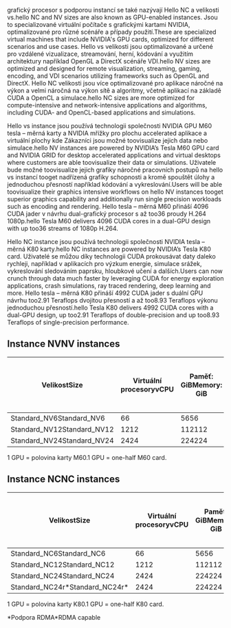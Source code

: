 
<span data-ttu-id="72425-101">grafický procesor s podporou instancí se také nazývají Hello NC a velikosti vs.</span><span class="sxs-lookup"><span data-stu-id="72425-101">hello NC and NV sizes are also known as GPU-enabled instances.</span></span> <span data-ttu-id="72425-102">Jsou to specializované virtuální počítače s grafickými kartami NVIDIA, optimalizované pro různé scénáře a případy použití.</span><span class="sxs-lookup"><span data-stu-id="72425-102">These are specialized virtual machines that include NVIDIA's GPU cards, optimized for different scenarios and use cases.</span></span> <span data-ttu-id="72425-103">Hello vs velikosti jsou optimalizované a určené pro vzdálené vizualizace, streamování, herní, kódování a využitím architektury například OpenGL a DirectX scénáře VDI.</span><span class="sxs-lookup"><span data-stu-id="72425-103">hello NV sizes are optimized and designed for remote visualization, streaming, gaming, encoding, and VDI scenarios utilizing frameworks such as OpenGL and DirectX.</span></span> <span data-ttu-id="72425-104">Hello NC velikosti jsou více optimalizované pro aplikace náročné na výkon a velmi náročná na výkon sítě a algoritmy, včetně aplikací na základě CUDA a OpenCL a simulace.</span><span class="sxs-lookup"><span data-stu-id="72425-104">hello NC sizes are more optimized for compute-intensive and network-intensive applications and algorithms, including CUDA- and OpenCL-based applications and simulations.</span></span> 


<span data-ttu-id="72425-105">Hello vs instance jsou používá technologii společnosti NVIDIA GPU M60 tesla – měrná karty a NVIDIA mřížky pro plochu accelerated aplikace a virtuální plochy kde Zákazníci jsou možné toovisualize jejich data nebo simulace.</span><span class="sxs-lookup"><span data-stu-id="72425-105">hello NV instances are powered by NVIDIA’s Tesla M60 GPU card and NVIDIA GRID for desktop accelerated applications and virtual desktops where customers are able toovisualize their data or simulations.</span></span> <span data-ttu-id="72425-106">Uživatele bude možné toovisualize jejich grafiky náročné pracovních postupů na hello vs instancí tooget nadřízená grafiky schopnosti a kromě spouštět úlohy a jednoduchou přesností například kódování a vykreslování.</span><span class="sxs-lookup"><span data-stu-id="72425-106">Users will be able toovisualize their graphics intensive workflows on hello NV instances tooget superior graphics capability and additionally run single precision workloads such as encoding and rendering.</span></span> <span data-ttu-id="72425-107">Hello tesla – měrná M60 přináší 4096 CUDA jader v návrhu dual-grafický procesor s až too36 proudy H.264 1080p.</span><span class="sxs-lookup"><span data-stu-id="72425-107">hello Tesla M60 delivers 4096 CUDA cores in a dual-GPU design with up too36 streams of 1080p H.264.</span></span> 

<span data-ttu-id="72425-108">Hello NC instance jsou používá technologii společnosti NVIDIA tesla – měrná K80 karty.</span><span class="sxs-lookup"><span data-stu-id="72425-108">hello NC instances are powered by NVIDIA’s Tesla K80 card.</span></span> <span data-ttu-id="72425-109">Uživatelé se můžou díky technologii CUDA prokousávat daty daleko rychleji, například v aplikacích pro výzkum energie, simulace srážek, vykreslování sledováním paprsku, hloubkové učení a dalších.</span><span class="sxs-lookup"><span data-stu-id="72425-109">Users can now crunch through data much faster by leveraging CUDA for energy exploration applications, crash simulations, ray traced rendering, deep learning and more.</span></span> <span data-ttu-id="72425-110">Hello tesla – měrná K80 přináší 4992 CUDA jader s duální GPU návrhu too2.91 Teraflops dvojitou přesností a až too8.93 Teraflops výkonu jednoduchou přesností.</span><span class="sxs-lookup"><span data-stu-id="72425-110">hello Tesla K80 delivers 4992 CUDA cores with a dual-GPU design, up too2.91 Teraflops of double-precision and up too8.93 Teraflops of single-precision performance.</span></span>

## <a name="nv-instances"></a><span data-ttu-id="72425-111">Instance NV</span><span class="sxs-lookup"><span data-stu-id="72425-111">NV instances</span></span>

| <span data-ttu-id="72425-112">Velikost</span><span class="sxs-lookup"><span data-stu-id="72425-112">Size</span></span> | <span data-ttu-id="72425-113">Virtuální procesory</span><span class="sxs-lookup"><span data-stu-id="72425-113">vCPU</span></span> | <span data-ttu-id="72425-114">Paměť: GiB</span><span class="sxs-lookup"><span data-stu-id="72425-114">Memory: GiB</span></span> | <span data-ttu-id="72425-115">Dočasné úložiště (SSD): GiB</span><span class="sxs-lookup"><span data-stu-id="72425-115">Temp storage (SSD) GiB</span></span> | <span data-ttu-id="72425-116">GPU</span><span class="sxs-lookup"><span data-stu-id="72425-116">GPU</span></span> | <span data-ttu-id="72425-117">Maximální počet datových disků</span><span class="sxs-lookup"><span data-stu-id="72425-117">Maximum data disks</span></span> |
| --- | --- | --- | --- | --- | --- |
| <span data-ttu-id="72425-118">Standard_NV6</span><span class="sxs-lookup"><span data-stu-id="72425-118">Standard_NV6</span></span> |<span data-ttu-id="72425-119">6</span><span class="sxs-lookup"><span data-stu-id="72425-119">6</span></span> |<span data-ttu-id="72425-120">56</span><span class="sxs-lookup"><span data-stu-id="72425-120">56</span></span> |<span data-ttu-id="72425-121">380</span><span class="sxs-lookup"><span data-stu-id="72425-121">380</span></span> | <span data-ttu-id="72425-122">1</span><span class="sxs-lookup"><span data-stu-id="72425-122">1</span></span> | <span data-ttu-id="72425-123">8</span><span class="sxs-lookup"><span data-stu-id="72425-123">8</span></span> |
| <span data-ttu-id="72425-124">Standard_NV12</span><span class="sxs-lookup"><span data-stu-id="72425-124">Standard_NV12</span></span> |<span data-ttu-id="72425-125">12</span><span class="sxs-lookup"><span data-stu-id="72425-125">12</span></span> |<span data-ttu-id="72425-126">112</span><span class="sxs-lookup"><span data-stu-id="72425-126">112</span></span> |<span data-ttu-id="72425-127">680</span><span class="sxs-lookup"><span data-stu-id="72425-127">680</span></span> | <span data-ttu-id="72425-128">2</span><span class="sxs-lookup"><span data-stu-id="72425-128">2</span></span> | <span data-ttu-id="72425-129">16</span><span class="sxs-lookup"><span data-stu-id="72425-129">16</span></span> |
| <span data-ttu-id="72425-130">Standard_NV24</span><span class="sxs-lookup"><span data-stu-id="72425-130">Standard_NV24</span></span> |<span data-ttu-id="72425-131">24</span><span class="sxs-lookup"><span data-stu-id="72425-131">24</span></span> |<span data-ttu-id="72425-132">224</span><span class="sxs-lookup"><span data-stu-id="72425-132">224</span></span> |<span data-ttu-id="72425-133">1440</span><span class="sxs-lookup"><span data-stu-id="72425-133">1440</span></span> | <span data-ttu-id="72425-134">4</span><span class="sxs-lookup"><span data-stu-id="72425-134">4</span></span> | <span data-ttu-id="72425-135">32</span><span class="sxs-lookup"><span data-stu-id="72425-135">32</span></span> |

<span data-ttu-id="72425-136">1 GPU = polovina karty M60.</span><span class="sxs-lookup"><span data-stu-id="72425-136">1 GPU = one-half M60 card.</span></span>

## <a name="nc-instances"></a><span data-ttu-id="72425-137">Instance NC</span><span class="sxs-lookup"><span data-stu-id="72425-137">NC instances</span></span>

| <span data-ttu-id="72425-138">Velikost</span><span class="sxs-lookup"><span data-stu-id="72425-138">Size</span></span> | <span data-ttu-id="72425-139">Virtuální procesory</span><span class="sxs-lookup"><span data-stu-id="72425-139">vCPU</span></span> | <span data-ttu-id="72425-140">Paměť: GiB</span><span class="sxs-lookup"><span data-stu-id="72425-140">Memory: GiB</span></span> | <span data-ttu-id="72425-141">Dočasné úložiště (SSD): GiB</span><span class="sxs-lookup"><span data-stu-id="72425-141">Temp storage (SSD) GiB</span></span> | <span data-ttu-id="72425-142">GPU</span><span class="sxs-lookup"><span data-stu-id="72425-142">GPU</span></span> | <span data-ttu-id="72425-143">Maximální počet datových disků</span><span class="sxs-lookup"><span data-stu-id="72425-143">Maximum data disks</span></span> |
| --- | --- | --- | --- | --- | --- |
| <span data-ttu-id="72425-144">Standard_NC6</span><span class="sxs-lookup"><span data-stu-id="72425-144">Standard_NC6</span></span> |<span data-ttu-id="72425-145">6</span><span class="sxs-lookup"><span data-stu-id="72425-145">6</span></span> |<span data-ttu-id="72425-146">56</span><span class="sxs-lookup"><span data-stu-id="72425-146">56</span></span> | <span data-ttu-id="72425-147">380</span><span class="sxs-lookup"><span data-stu-id="72425-147">380</span></span> | <span data-ttu-id="72425-148">1</span><span class="sxs-lookup"><span data-stu-id="72425-148">1</span></span> | <span data-ttu-id="72425-149">8</span><span class="sxs-lookup"><span data-stu-id="72425-149">8</span></span> |
| <span data-ttu-id="72425-150">Standard_NC12</span><span class="sxs-lookup"><span data-stu-id="72425-150">Standard_NC12</span></span> |<span data-ttu-id="72425-151">12</span><span class="sxs-lookup"><span data-stu-id="72425-151">12</span></span> |<span data-ttu-id="72425-152">112</span><span class="sxs-lookup"><span data-stu-id="72425-152">112</span></span> | <span data-ttu-id="72425-153">680</span><span class="sxs-lookup"><span data-stu-id="72425-153">680</span></span> | <span data-ttu-id="72425-154">2</span><span class="sxs-lookup"><span data-stu-id="72425-154">2</span></span> | <span data-ttu-id="72425-155">16</span><span class="sxs-lookup"><span data-stu-id="72425-155">16</span></span> |
| <span data-ttu-id="72425-156">Standard_NC24</span><span class="sxs-lookup"><span data-stu-id="72425-156">Standard_NC24</span></span> |<span data-ttu-id="72425-157">24</span><span class="sxs-lookup"><span data-stu-id="72425-157">24</span></span> |<span data-ttu-id="72425-158">224</span><span class="sxs-lookup"><span data-stu-id="72425-158">224</span></span> | <span data-ttu-id="72425-159">1440</span><span class="sxs-lookup"><span data-stu-id="72425-159">1440</span></span> | <span data-ttu-id="72425-160">4</span><span class="sxs-lookup"><span data-stu-id="72425-160">4</span></span> | <span data-ttu-id="72425-161">32</span><span class="sxs-lookup"><span data-stu-id="72425-161">32</span></span> |
| <span data-ttu-id="72425-162">Standard_NC24r*</span><span class="sxs-lookup"><span data-stu-id="72425-162">Standard_NC24r*</span></span> |<span data-ttu-id="72425-163">24</span><span class="sxs-lookup"><span data-stu-id="72425-163">24</span></span> |<span data-ttu-id="72425-164">224</span><span class="sxs-lookup"><span data-stu-id="72425-164">224</span></span> | <span data-ttu-id="72425-165">1440</span><span class="sxs-lookup"><span data-stu-id="72425-165">1440</span></span> | <span data-ttu-id="72425-166">4</span><span class="sxs-lookup"><span data-stu-id="72425-166">4</span></span> | <span data-ttu-id="72425-167">32</span><span class="sxs-lookup"><span data-stu-id="72425-167">32</span></span> |

<span data-ttu-id="72425-168">1 GPU = polovina karty K80.</span><span class="sxs-lookup"><span data-stu-id="72425-168">1 GPU = one-half K80 card.</span></span>

<span data-ttu-id="72425-169">*Podpora RDMA</span><span class="sxs-lookup"><span data-stu-id="72425-169">*RDMA capable</span></span>


